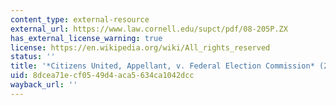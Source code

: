 ```yaml
---
content_type: external-resource
external_url: https://www.law.cornell.edu/supct/pdf/08-205P.ZX
has_external_license_warning: true
license: https://en.wikipedia.org/wiki/All_rights_reserved
status: ''
title: '*Citizens United, Appellant, v. Federal Election Commission* (2010) (PDF)'
uid: 8dcea71e-cf05-49d4-aca5-634ca1042dcc
wayback_url: ''
---
```

